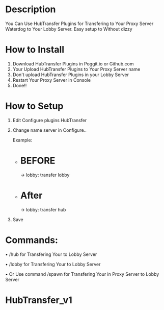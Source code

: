 # Description
You Can Use HubTransfer Plugins for Transfering
to Your Proxy Server Waterdog to Your Lobby Server.
Easy setup to Without dizzy

# How to Install

1. Download HubTransfer Plugins in Poggit.io or Github.com
2. Your Upload HubTransfer Plugins to Your Proxy Server
   name
3. Don't upload HubTransfer Plugins in your Lobby Server
4. Restart Your Proxy Server in Console
5. Done!! 

# How to Setup
1. Edit Configure plugins HubTransfer 
2. Change name server in Configure.. 
     
     Example: 
      - # BEFORE 
          -> lobby: transfer lobby
      - # After
          -> lobby: transfer hub
3. Save 

# Commands: 
  • /hub for Transfering Your to Lobby Server
 
  • /lobby for Transfering Your to Lobby Server
 
  • Or Use command /spawn for Transfering Your in Proxy Server to Lobby Server

# HubTransfer_v1
